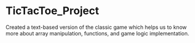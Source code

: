 # TicTacToe_Project
Created a text-based version of the classic game which helps us to know more about array manipulation, functions, and game logic implementation.

